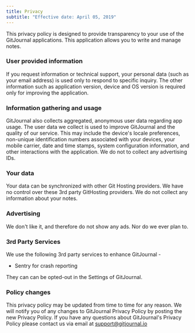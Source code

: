 ```yaml
---
title: Privacy
subtitle: "Effective date: April 05, 2019"
---
```


This privacy policy is designed to provide transparency to your use of the GitJournal applications. This application allows you to write and manage notes.

### User provided information

If you request information or technical support, your personal data (such as your email address) is used only to respond to specific inquiry. The other information such as application version, device and OS version is required only for improving the application.

### Information gathering and usage

GitJournal also collects aggregated, anonymous user data regarding app usage. The user data we collect is used to improve GitJournal and the quality of our service. This may include the device's locale preferences, non-unique identification numbers associated with your devices, your mobile carrier, date and time stamps, system configuration information, and other interactions with the application. We do not to collect any advertising IDs.

### Your data

Your data can be synchronized with other Git Hosting providers. We have no control over these 3rd party GitHosting providers. We do not collect any information about your notes.

### Advertising

We don't like it, and therefore do not show any ads. Nor do we ever plan to.

### 3rd Party Services

We use the following 3rd party services to enhance GitJournal -

- Sentry for crash reporting

They can can be opted-out in the Settings of GitJournal.

### Policy changes

This privacy policy may be updated from time to time for any reason. We will notify you of any changes to GitJournal Privacy Policy by posting the new Privacy Policy. If you have any questions about GitJournal's Privacy Policy please contact us via email at [support@gitjournal.io](mailto:support@gitjournal.io)
